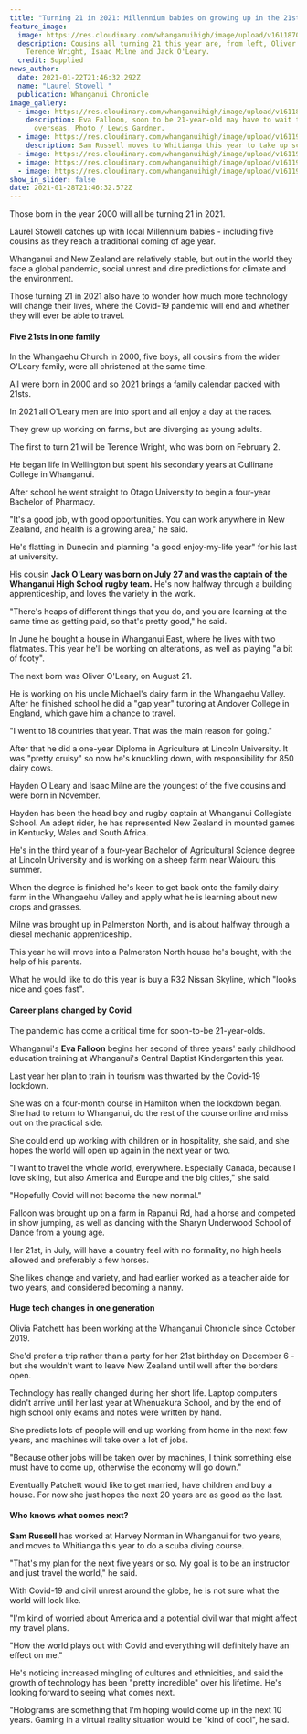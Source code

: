 ```yaml
---
title: "Turning 21 in 2021: Millennium babies on growing up in the 21st century"
feature_image:
  image: https://res.cloudinary.com/whanganuihigh/image/upload/v1611870489/News/Jack_O_Leary._chron_23.1.21.jpg
  description: Cousins all turning 21 this year are, from left, Oliver O'Leary,
    Terence Wright, Isaac Milne and Jack O'Leary.
  credit: Supplied
news_author:
  date: 2021-01-22T21:46:32.292Z
  name: "Laurel Stowell "
  publication: Whanganui Chronicle
image_gallery:
  - image: https://res.cloudinary.com/whanganuihigh/image/upload/v1611870756/News/Eva_Falloon._chron_23.1.21.jpg
    description: Eva Falloon, soon to be 21-year-old may have to wait to travel
      overseas. Photo / Lewis Gardner.
  - image: https://res.cloudinary.com/whanganuihigh/image/upload/v1611978709/News/Sam-the-man-1.jpg
    description: Sam Russell moves to Whitianga this year to take up scuba diving.
  - image: https://res.cloudinary.com/whanganuihigh/image/upload/v1611978733/News/Sam-the-man-2.jpg
  - image: https://res.cloudinary.com/whanganuihigh/image/upload/v1611978759/News/Sam-the-man-3.jpg
  - image: https://res.cloudinary.com/whanganuihigh/image/upload/v1611978784/News/Sam-the-man-4.jpg
show_in_slider: false
date: 2021-01-28T21:46:32.572Z
---
```

Those born in the year 2000 will all be turning 21 in 2021.

Laurel Stowell catches up with local Millennium babies - including five cousins as they reach a traditional coming of age year.

Whanganui and New Zealand are relatively stable, but out in the world they face a global pandemic, social unrest and dire predictions for climate and the environment.

Those turning 21 in 2021 also have to wonder how much more technology will change their lives, where the Covid-19 pandemic will end and whether they will ever be able to travel.

#### Five 21sts in one family

In the Whangaehu Church in 2000, five boys, all cousins from the wider O'Leary family, were all christened at the same time.

All were born in 2000 and so 2021 brings a family calendar packed with 21sts.

In 2021 all O'Leary men are into sport and all enjoy a day at the races.

They grew up working on farms, but are diverging as young adults.

The first to turn 21 will be Terence Wright, who was born on February 2.

He began life in Wellington but spent his secondary years at Cullinane College in Whanganui.

After school he went straight to Otago University to begin a four-year Bachelor of Pharmacy.

"It's a good job, with good opportunities. You can work anywhere in New Zealand, and health is a growing area," he said.

He's flatting in Dunedin and planning "a good enjoy-my-life year" for his last at university.

His cousin **Jack O'Leary was born on July 27 and was the captain of the Whanganui High School rugby team.** He's now halfway through a building apprenticeship, and loves the variety in the work.

"There's heaps of different things that you do, and you are learning at the same time as getting paid, so that's pretty good," he said.

In June he bought a house in Whanganui East, where he lives with two flatmates. This year he'll be working on alterations, as well as playing "a bit of footy".

The next born was Oliver O'Leary, on August 21.

He is working on his uncle Michael's dairy farm in the Whangaehu Valley. After he finished school he did a "gap year" tutoring at Andover College in England, which gave him a chance to travel.

"I went to 18 countries that year. That was the main reason for going."

After that he did a one-year Diploma in Agriculture at Lincoln University. It was "pretty cruisy" so now he's knuckling down, with responsibility for 850 dairy cows.

Hayden O'Leary and Isaac Milne are the youngest of the five cousins and were born in November.

Hayden has been the head boy and rugby captain at Whanganui Collegiate School. An adept rider, he has represented New Zealand in mounted games in Kentucky, Wales and South Africa.

He's in the third year of a four-year Bachelor of Agricultural Science degree at Lincoln University and is working on a sheep farm near Waiouru this summer.

When the degree is finished he's keen to get back onto the family dairy farm in the Whangaehu Valley and apply what he is learning about new crops and grasses.

Milne was brought up in Palmerston North, and is about halfway through a diesel mechanic apprenticeship.

This year he will move into a Palmerston North house he's bought, with the help of his parents.

What he would like to do this year is buy a R32 Nissan Skyline, which "looks nice and goes fast".

#### Career plans changed by Covid

The pandemic has come a critical time for soon-to-be 21-year-olds.

Whanganui's **Eva Falloon** begins her second of three years' early childhood education training at Whanganui's Central Baptist Kindergarten this year.

Last year her plan to train in tourism was thwarted by the Covid-19 lockdown.

She was on a four-month course in Hamilton when the lockdown began. She had to return to Whanganui, do the rest of the course online and miss out on the practical side.

She could end up working with children or in hospitality, she said, and she hopes the world will open up again in the next year or two.

"I want to travel the whole world, everywhere. Especially Canada, because I love skiing, but also America and Europe and the big cities," she said.

"Hopefully Covid will not become the new normal."

Falloon was brought up on a farm in Rapanui Rd, had a horse and competed in show jumping, as well as dancing with the Sharyn Underwood School of Dance from a young age.

Her 21st, in July, will have a country feel with no formality, no high heels allowed and preferably a few horses.

She likes change and variety, and had earlier worked as a teacher aide for two years, and considered becoming a nanny.

#### Huge tech changes in one generation

Olivia Patchett has been working at the Whanganui Chronicle since October 2019.

She'd prefer a trip rather than a party for her 21st birthday on December 6 - but she wouldn't want to leave New Zealand until well after the borders open.

Technology has really changed during her short life. Laptop computers didn't arrive until her last year at Whenuakura School, and by the end of high school only exams and notes were written by hand.

She predicts lots of people will end up working from home in the next few years, and machines will take over a lot of jobs.

"Because other jobs will be taken over by machines, I think something else must have to come up, otherwise the economy will go down."

Eventually Patchett would like to get married, have children and buy a house. For now she just hopes the next 20 years are as good as the last.

#### Who knows what comes next?

**Sam Russell** has worked at Harvey Norman in Whanganui for two years, and moves to Whitianga this year to do a scuba diving course.

"That's my plan for the next five years or so. My goal is to be an instructor and just travel the world," he said.

With Covid-19 and civil unrest around the globe, he is not sure what the world will look like.

"I'm kind of worried about America and a potential civil war that might affect my travel plans.

"How the world plays out with Covid and everything will definitely have an effect on me."

He's noticing increased mingling of cultures and ethnicities, and said the growth of technology has been "pretty incredible" over his lifetime. He's looking forward to seeing what comes next.

"Holograms are something that I'm hoping would come up in the next 10 years. Gaming in a virtual reality situation would be "kind of cool", he said.
